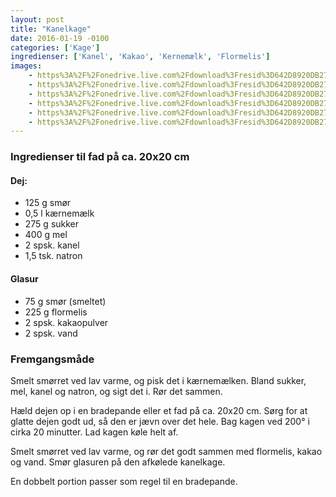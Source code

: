 ```yaml
---
layout: post
title: "Kanelkage"
date: 2016-01-19 -0100
categories: ['Kage']
ingredienser: ['Kanel', 'Kakao', 'Kernemælk', 'Flormelis']
images:
    - https%3A%2F%2Fonedrive.live.com%2Fdownload%3Fresid%3D642D8920DB2784EE!241870
    - https%3A%2F%2Fonedrive.live.com%2Fdownload%3Fresid%3D642D8920DB2784EE!241866
    - https%3A%2F%2Fonedrive.live.com%2Fdownload%3Fresid%3D642D8920DB2784EE!241864
    - https%3A%2F%2Fonedrive.live.com%2Fdownload%3Fresid%3D642D8920DB2784EE!241874
    - https%3A%2F%2Fonedrive.live.com%2Fdownload%3Fresid%3D642D8920DB2784EE!241868
    - https%3A%2F%2Fonedrive.live.com%2Fdownload%3Fresid%3D642D8920DB2784EE!241871
---
```


### Ingredienser til fad på ca. 20x20 cm 
#### Dej:
-   125 g smør  
-   0,5 l kærnemælk 
-   275 g sukker 
-   400 g mel 
-   2 spsk. kanel 
-   1,5 tsk. natron 

#### Glasur
-   75 g smør (smeltet) 
-   225 g flormelis 
-   2 spsk. kakaopulver 
-   2 spsk. vand

### Fremgangsmåde
Smelt smørret ved lav varme, og pisk det i kærnemælken. Bland sukker, mel, kanel og natron, og sigt det i. Rør det sammen.

Hæld dejen op i en bradepande eller et fad på ca. 20x20 cm. Sørg for at glatte dejen godt ud, så den er jævn over det hele. Bag kagen ved 200&deg; i cirka 20 minutter. Lad kagen køle helt af.

Smelt smørret ved lav varme, og rør det godt sammen med flormelis, kakao og vand. Smør glasuren på den afkølede kanelkage.

En dobbelt portion passer som regel til en bradepande.
